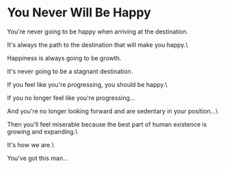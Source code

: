 # You Never Will Be Happy

You're never going to be happy when arriving at the destination.



It's always the path to the destination that will make you happy.\


Happiness is always going to be growth.



It's never going to be a stagnant destination.



If you feel like you're progressing, you should be happy.\


If you no longer feel like you're progressing...



And you're no longer looking forward and are sedentary in your position...\


Then you'll feel miserable because the best part of human existence is growing and expanding.\


It's how we are.\


You've got this man...
